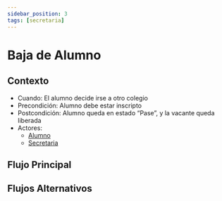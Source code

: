 ```yaml
---
sidebar_position: 3
tags: [secretaria]
---
```


# Baja de Alumno

## Contexto

- Cuando: El alumno decide irse a otro colegio
- Precondición: Alumno debe estar inscripto
- Postcondición: Alumno queda en estado “Pase”, y la vacante queda liberada
- Actores:
  - [Alumno](/tags/alumno)
  - [Secretaria](/tags/secretaria)

## Flujo Principal

## Flujos Alternativos
